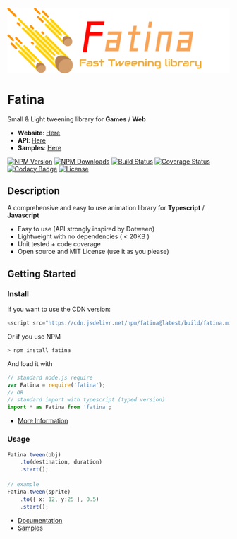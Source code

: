 ![Logo](logo.png)

# Fatina
Small & Light tweening library for **Games** / **Web**

* **Website**: [Here](https://kefniark.github.io/Fatina/)
* **API**: [Here](https://kefniark.github.io/Fatina/api/basic/)
* **Samples**: [Here](https://kefniark.github.io/Fatina/samples/generic/)

[![NPM Version](https://img.shields.io/npm/v/fatina.svg)](https://npmjs.org/package/fatina)
[![NPM Downloads](https://img.shields.io/npm/dm/fatina.svg)](https://npmjs.org/package/fatina)
[![Build Status](https://img.shields.io/travis/kefniark/Fatina/master.svg)](https://travis-ci.org/kefniark/Fatina)
[![Coverage Status](https://coveralls.io/repos/github/kefniark/Fatina/badge.svg?branch=master)](https://coveralls.io/github/kefniark/Fatina?branch=develop)
[![Codacy Badge](https://api.codacy.com/project/badge/Grade/f0451df42a9d43fa810f32f20005f9aa)](https://www.codacy.com/app/kefniark/Fatina?utm_source=github.com&amp;utm_medium=referral&amp;utm_content=kefniark/Fatina&amp;utm_campaign=Badge_Grade)
[![License](https://img.shields.io/npm/l/fatina.svg)](https://npmjs.org/package/fatina)

## Description
A comprehensive and easy to use animation library for **Typescript** / **Javascript**

* Easy to use (API strongly inspired by Dotween)
* Lightweight with no dependencies ( < 20KB )
* Unit tested + code coverage
* Open source and MIT License (use it as you please)

## Getting Started

### Install
If you want to use the CDN version:
```ts
<script src="https://cdn.jsdelivr.net/npm/fatina@latest/build/fatina.min.js"></script>
```
Or if you use NPM
```ts
> npm install fatina
```
And load it with
```ts
// standard node.js require
var Fatina = require('fatina');
// OR
// standard import with typescript (typed version)
import * as Fatina from 'fatina';
```
* [More Information](https://kefniark.github.io/Fatina/basics/download/)

### Usage
```ts
Fatina.tween(obj)
    .to(destination, duration)
    .start();

// example
Fatina.tween(sprite)
    .to({ x: 12, y:25 }, 0.5)
    .start();
```
* [Documentation](https://kefniark.github.io/Fatina/api/basic/)
* [Samples](https://kefniark.github.io/Fatina/samples/generic/)
